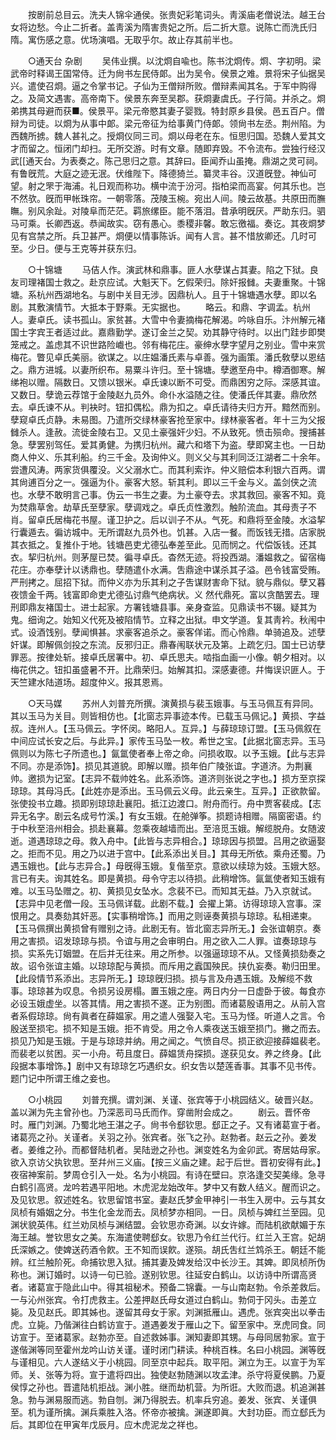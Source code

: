 <!-- { "loadSidebar": true } -->
　　按剧前总目云。洗夫人锦伞通侯。张贵妃彩笔词头。靑溪庙老僧说法。越王台女将边愁。今止二折者。盖靑溪为隋害贵妃之所。后二折大意。说陈亡而洗氏归隋。寓伤感之意。优场演唱。无取乎尔。故止存其前半也。 

　　○通天台 杂剧 
　　吴伟业撰。以沈烱自喩也。陈书沈烱传。烱、字初明。梁武帝时释谒王国常侍。迁为尙书左民侍郞。出为吴令。侯景之难。景将宋子仙据吴兴。遣使召烱。逼之令掌书记。子仙为王僧辩所败。僧辩素闻其名。于军中购得之。及简文遇害。高帝南下。侯景东奔至吴郡。获烱妻虞氏。子行简。并杀之。烱弟携其母避而获■。侯景平。梁元帝愍其妻子婴戮。特封原乡县侯。邑五百户。僧辩为司徒。以烱为从事中郞。梁元帝征为给事黄门侍郞。领尙书左丞。荆州陷。为西魏所掳。魏人甚礼之。授烱仪同三司。烱以母老在东。恒思归国。恐魏人爱其文才而留之。恒闭门却扫。无所交游。时有文章。随即弃毁。不令流布。尝独行经汉武[[通天台。为表奏之。陈己思归之意。其辞曰。臣闻乔山虽掩。鼎湖之灵可祠。有鲁旣荒。大庭之迹无泯。伏维陛下。降德猗兰。纂灵丰谷。汉道旣登。神仙可望。射之罘于海浦。礼日观而称功。横中流于汾河。指柏梁而高宴。何其乐也。岂不然欤。旣而甲帐珠帘。一朝零落。茂陵玉椀。宛出人间。陵云故基。共原田而膴瞴。别风余趾。对陵阜而茫茫。羁旅缧臣。能不落泪。昔承明旣厌。严助东归。驷马可乘。长卿西返。恭闻故实。窃有愚心。黍稷非馨。敢忘徼福。奏讫。其夜烱梦见有宫禁之所。兵卫甚严。烱便以情事陈诉。闻有人言。甚不惜放卿还。几时可至。少日。便与王克等并获东归。 

　　○十锦塘 
　　马佶人作。演武林和鼎事。匪人水孽谋占其妻。陷之下狱。良友司理褚国士救之。赴京应试。大魁天下。乞假荣归。除奸报雠。夫妻重聚。十锦塘。系杭州西湖地名。与剧中关目无涉。因鼎杭人。且于十锦塘遇水孽。即以名剧。其敷演情节。大抵本于野乘。无实据也。 
　　略云。和鼎、字调孟。杭州人。妻卓氏。读书孤山。家贫甚。大雪中令妻摘梅花解渴。吟咏自乐。汴州解元褚国士字宾王者适过此。嘉鼎勤学。遂订金兰之契。劝其静守待时。以出门跬步即樊笼戒之。盖虑其不识世路险巇也。邻有梅花庄。豪绅水孽字望月之别业。雪中来赏梅花。瞥见卓氏美丽。欲谋之。以庄媪潘氏素与卓善。强为画策。潘氏敎孽以恩结之。鼎方进城。以妻所织布。易粟斗许归。至十锦塘。孽邀至舟中。樽酒御寒。解绨袍以赠。隔数日。又馈以银米。卓氏谏以断不可受。而鼎困穷之际。深感其谊。又数日。孽诡云荐馆于金陵赵九员外。命仆水溢随之往。使潘氏伴其妻。鼎欣然去。卓氏谏不从。判袂时。钮扣偶松。鼎为扣之。卓氏请待夫归方开。黯然而别。孽窥卓氏贞静。未易图。乃遣所交绿林豪客抢至家中。绿林豪客者。年十三为父报雠杀人。逢赦。流徙金陵右卫。又见土豪强奸少妇。不从致死。愤击殒命。搜捕甚急。孽罢别驾任。爱其勇健。为携归杭州。藏六和塔下为盗。孽即窝主也。一日劫商人仲义、乐其利船。约三千金。及询仲义。则义父与其利同泛江湖者二十余年。尝遭风涛。两家货俱覆没。义父溺水亡。而其利索诈。仲义赔偿本利银六百两。谓其尙逋百分之一。强逼为仆。豪客大怒。斩其利。即以三千金与义。盖剑侠之流也。水孽不敢明言己事。伪云一书生之妻。为土豪夺去。求其救回。豪客不知。竟为焚鼎草舍。劫草氏至孽家。孽调戏之。卓氏贞性激烈。触阶流血。其母责子不肖。留卓氏居梅花书屋。谨卫护之。后以训子不从。气死。和鼎将至金陵。水溢挈行囊遁去。徧访城中。无所谓赵九员外也。饥甚。入店一餐。而饭钱无措。店家脱其衣抵之。复推仆于地。钱塘邑吏尤德弘奉差至此。见而悯之。代偿饭钱。还其衣。挈归杭州。则茅屋已焚。徧寻卓氏。杳然无迹。将投西湖。潘媪救之。留宿梅花庄。亦奉孽计以诱鼎也。孽随遣仆水满。吿鼎途中谋杀其子溢。邑令钱富受贿。严刑拷之。屈招下狱。而仲义亦为乐其利之子吿谋财害命下狱。貌与鼎似。孽又暮夜馈金千两。钱富即命吏尤德弘讨鼎气绝病状。义 然代鼎死。富以贪酷罢去。理刑即鼎友褚国士。进士起家。方署钱塘县事。亲身查监。见鼎读书不辍。疑其为鬼。细询之。始知义代死及被陷情节。立释之出狱。申文学道。复其靑衿。秋闱中式。设酒饯别。孽闻惧甚。求豪客追杀之。豪客佯诺。而心怜鼎。单骑追及。述孽奸谋。即解佩剑投之东流。反邪归正。鼎春闱联状元及第。上疏乞归。国士已访孽罪恶。按律处斩。接卓氏居署中。初、卓氏思夫。啮指血画一小像。朝夕相对。以梅花供之。钮扣虽盛暑不开。比鼎荣归。始解其扣。深感妻德。幷悔误识匪人。于天竺建水陆道场。超度仲义。报其恩焉。 

　　○天马媒 
　　苏州人刘普充所撰。演黄损与裴玉娥事。与玉马佩互有异同。其以玉马为关目。则皆相仿也。【北窗志异事迹本传。已载玉马佩记。】黄损、字益叔。连州人。【玉马佩云。字怀闵。略阳人。互异。】与薛琼琼订盟。【玉马佩叙在中间应试长安之后。与此异。】家传玉马坠一枚。希世之宝。【此据北窗志异。玉马佩则以为陈七子所遗也。】氤氲使者奉上帝之命。问损收取。以予玉娥。【此与志异不同。亦是添饰】。损见其道貌。即解以赠。损年伯广陵张谊。字道济。为荆襄帅。邀损为记室。【志异不载帅姓名。此系添饰。道济则张说之字也。】损方至京探琼琼。其母冯氏。【此姓亦是添出。玉马佩云义母。此云亲生。互异。】正欲款留。张使投书立趣。损即别琼琼赴襄阳。抵江边渡口。附舟而行。舟中贾客裴成。【志异无名字。剧云名成号竹溪。】有女玉娥。在舱弹筝。损题诗相赠。隔窗密语。约于中秋至涪州相会。损赴襄幕。忽乘夜越墙而出。至涪觅玉娥。解缆脱舟。女随波逝。道遇琼琼之母。救入舟中。【此皆与志异相合。】琼琼因与损盟。吕用之欲逼娶之。拒而不见。用之乃以进于宫中。【此系添出关目。】其母无所依。乘舟还蜀。乃遇玉娥也。【此与志异合。】母旣得玉娥。复偕至京。意欲以续琼为妓。玉娥大怒。言已有夫。询其姓名。即是黄损。母令守志以待损。此稍增饰。氤氲使者知玉娥有难。以玉马坠赠之。初、黄损见女坠水。念裴不已。而知其无益。乃入京就试。【志异中见老僧一段。玉马佩详载。此剧不载。】会擢上第。访得琼琼入宫事。深恨用之。具奏劾其奸恶。【实事稍增饰。】而用之则诬奏黄损与琼琼。私相递柬。【玉马佩撰出黄损曾有赠别之诗。此剧无有。皆北窗志异所无。】会张谊朝京。奏用之害损。诏发琼琼与损。令谊与用之会审明白。用之欲入二人罪。谊奏琼琼与损。实系先订姻盟。在后并无往来。用之所参。以强逼琼琼不从。又怪黄损劾奏之故。诏令张谊主婚。以琼琼配与黄损。而斥用之蠧国殃民。挟仇妄奏。勒归田里。【此段情节系添出。志异所无。】琼琼旣归损。损与言及舟遇玉娥。及解缆不救事。琼琼甚为叹息。令损另设房榻。置玉娥之座。两日内分一日虚卧于彼。每食亦必设玉娥虚坐。以答其情。用之害损不遂。正为别图。而诸葛殷语用之。从前入宫者系假琼琼。尙有眞者在薛媪家。用之遣人强娶入宅。玉马为怪。听道人之言。令殷送至损宅。损不知是玉娥。拒不肯受。用之令人乘夜送玉娥至损门。撇之而去。损见乃知是玉娥。于是与琼琼并纳。用之闻之。气愤自尽。损正欲迎接薛媪裴老。而裴老以贫困。买一小舟。苟且度日。薛媪赁舟探损。遂获见女。养之终身。【此段据本事增饰。】剧中又有琼琼乞巧遇织女。织女吿以楚莲香事。其事不见书传。题门记中所谓王维之妾也。 

　　○小桃园 
　　刘普充撰。谓刘渊、关谨、张宾等于小桃园结义。破晋兴赵。盖以渊为先主曾孙也。乃深恶司马氏而作。穿凿附会成之。 
　　剧云。晋怀帝时。雁门刘渊。乃蜀北地王湛之子。尙书令郄钦思。郄正之子。又有诸葛宣于者。诸葛亮之孙。关谨者。关羽之孙。张宾者。张飞之孙。赵勃者。赵云之孙。姜发者。姜维之孙。而都督陆机者。吴陆逊之孙也。渊变姓名为金卯武。寄居姑母家。欲入京访父执钦思。至幷州三义庙。【按三义庙之建。起于后世。晋初安得有此。】夜宿神案前。梦周仓引入一处。名为小桃园。有诗在壁曰。京洛逢交契美缘。急寻白鹤引高贤。龙吟若遇平阳地。木虎泥龙始改年。梦中又有数人结义。醒而识之。及见钦思。叙述姓名。钦思留馆书室。妻赵氏梦金甲神引一书生入房中。云与其女凤桢有婚姻之分。书生化金龙而去。凤桢梦亦相同。一日。凤桢与婢红兰至园。见渊状貌英伟。红兰劝凤桢与渊结盟。会钦思亦奇渊。以女许嫁。而陆机欲献媚于东海王越。誉钦思女之美。东海遣使聘郄女。钦思乃令红兰代行。红兰入王宫。妃胡氏深嫉之。使婢送药酒令飮。王不知而误飮。遂殒。胡氏吿红兰鸩杀王。朝廷不能辨。红兰触阶死。命捕钦思入狱。捕其妻及婢发给汉中长沙王。其婢。即凤桢所伪称也。渊订婚时。以诗一句已验。遂别钦思。往延安白鹤山。以访诗中所谓高贤者。诸葛宣于隐此山中。得其祖秘术。预备二锦囊。一与山南赵勃。令杀差救后。一与沁州张宾。令打虎救主。公差押赵氏母女道过白鹤山。勃伺于冈头。击差立毙。及见赵氏。即其姊也。遂留其母女于家。刘渊抵雁山。遇虎。张宾突出以拳击虎。立毙。乃偕渊往白鹤访宣于。道遇姜发于雁山之下。留至家中。烹虎同食。同访宣于。至诸葛家。赵勃亦至。自述救姊事。渊知妻即其甥。与母同居勃家。宣于遂偕渊等同至霍州龙吟山访关谨。谨时闭门耕读。种桃百株。名曰小桃园。渊等旣与谨相见。六人遂结义于小桃园。同至京中起兵。取平阳。渊立为王。以宣于为军师。关、张等为将。宣于遣将四出。独使赵勃随渊以攻孟津。杀守将夏侯鹏。乃夏侯惇之孙也。晋遣陆机拒战。渊小胜。继而劫机营。为所诳。大败而退。机追渊甚急。勃与渊易服而逃。勃自刎。渊乃得脱去。机率兵穷追。姜发、张宾、关谨俱至。机为谨所擒。渊兵乘胜入洛。怀帝亦被擒。渊遂即眞。大封功臣。而立郄氏为后。其即位在甲寅年戊辰月。应木虎泥龙之祥也。 
